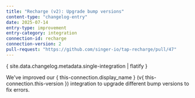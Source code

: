 ```yaml
---
title: "Recharge (v2): Upgrade bump versions"
content-type: "changelog-entry"
date: 2025-07-14
entry-type: improvement
entry-category: integration
connection-id: recharge
connection-version: 2
pull-request: "https://github.com/singer-io/tap-recharge/pull/47"
---
```

{ site.data.changelog.metadata.single-integration | flatify }

We've improved our { this-connection.display_name } (v{ this-connection.this-version }) integration to upgrade different bump versions to fix errors.